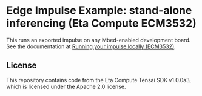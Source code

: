 # Edge Impulse Example: stand-alone inferencing (Eta Compute ECM3532)

This runs an exported impulse on any Mbed-enabled development board. See the documentation at [Running your impulse locally (ECM3532)](https://docs.edgeimpulse.com/docs/running-your-impulse-ecm3532).

## License

This repository contains code from the Eta Compute Tensai SDK v1.0.0a3, which is licensed under the Apache 2.0 license.
